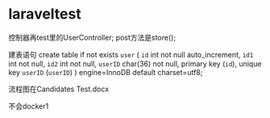 # laraveltest

控制器再test里的UserController; post方法是store();

建表语句
create table if not exists `user` (
`id` int not null auto_increment,
`id1` int not null,
`id2` int not null,
`userID` char(36)  not null,
primary key (`id`),
unique key `userID` (`userID`)
) engine=InnoDB default charset=utf8;

流程图在Candidates Test.docx

不会docker1
